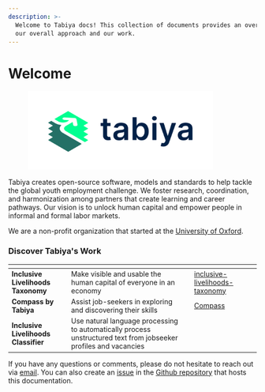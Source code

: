 ```yaml
---
description: >-
  Welcome to Tabiya docs! This collection of documents provides an overview of
  our overall approach and our work.
---
```


# Welcome

<figure><picture><source srcset=".gitbook/assets/Tabiya_Logo_RGB_Monochrome_ImageWord_Dark.png" media="(prefers-color-scheme: dark)"><img src=".gitbook/assets/Tabiya_Logo_RGB_Chromatic_ImageWord.png" alt="" width="375"></picture><figcaption></figcaption></figure>

Tabiya creates open-source software, models and standards to help tackle the global youth employment challenge. We foster research, coordination, and harmonization among partners that create learning and career pathways. Our vision is to unlock human capital and empower people in informal and formal labor markets.&#x20;

We are a non-profit organization that started at the [University of Oxford](https://www.oxfordmartin.ox.ac.uk/future-of-development/).

### Discover Tabiya's Work

<table data-view="cards"><thead><tr><th></th><th></th><th></th><th data-hidden data-card-target data-type="content-ref"></th><th data-hidden data-card-cover data-type="files"></th></tr></thead><tbody><tr><td><strong>Inclusive Livelihoods Taxonomy</strong></td><td>Make visible and usable the human capital of everyone in an economy</td><td></td><td><a href="projects/inclusive-livelihoods-taxonomy/">inclusive-livelihoods-taxonomy</a></td><td></td></tr><tr><td><strong>Compass by Tabiya</strong></td><td>Assist job-seekers in exploring and discovering their skills</td><td></td><td><a href="https://app.gitbook.com/o/R1Wzhnch8nFln8aM1Aec/s/0O0RbZr6qGsjDH7HKDCo/">Compass</a></td><td></td></tr><tr><td><strong>Inclusive Livelihoods Classifier</strong></td><td>Use natural language processing to automatically process unstructured text from jobseeker profiles and vacancies </td><td></td><td></td><td></td></tr></tbody></table>

If you have any questions or comments, please do not hesitate to reach out via [email](mailto:hi@tabiya.tech). You can also create an [issue](https://github.com/tabiya-tech/docs/issues) in the [Github repository](https://github.com/tabiya-tech/docs/) that hosts this documentation.
